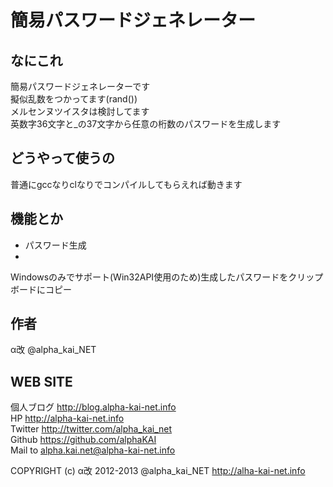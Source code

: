 簡易パスワードジェネレーター
===============

  
なにこれ
---------------
簡易パスワードジェネレーターです  
擬似乱数をつかってます(rand())  
メルセンヌツイスタは検討してます  
英数字36文字と_の37文字から任意の桁数のパスワードを生成します  

  

どうやって使うの
---------------
普通にgccなりclなりでコンパイルしてもらえれば動きます  

  

機能とか
--------------
* パスワード生成
* 
Windowsのみでサポート(Win32API使用のため)生成したパスワードをクリップボードにコピー  


作者
-------------------
α改 @alpha_kai_NET  
  
  
WEB SITE
-------------------

個人ブログ <http://blog.alpha-kai-net.info>  
HP <http://alpha-kai-net.info>  
Twitter <http://twitter.com/alpha_kai_net>  
Github <https://github.com/alphaKAI>  
Mail to <alpha.kai.net@alpha-kai-net.info>  


COPYRIGHT (c) α改 2012-2013 @alpha_kai_NET http://alha-kai-net.info


